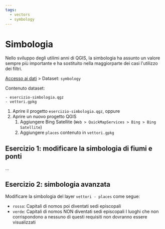 ```yaml
---
tags:
  - vectors
  - symbology
---
```

# Simbologia
Nello sviluppo degli utilimi anni di QGIS, la simbologia ha assunto un valore sempre più importante e ha sostituito nella maggiorparte dei casi l'utilizzo dei filtri.

[Accesso ai dati](Accesso%20ai%20dati.md) > Dataset: `symbology`

Contenuto dataset:
```
- esercizio-simbologia.qgz
- vettori.gpkg
```

1. Aprire il progetto `esercizio-simbologia.qgz`, oppure
2. Aprire un nuovo progetto QGIS
	1. Aggiungere Bing Satellite (`Web > QuickMapServices > Bing > Bing Satellite`)
	2. Aggiungere `places` contenuto in `vettori.gpkg`

## Esercizio 1: modificare la simbologia di fiumi e ponti
...

## Esercizio 2: simbologia avanzata
Modificare la simbologia del layer `vettori - places` come segue:
- `rosso`: Capitali di nomos poi diventati sedi episcopali
- `verde`: Capitali di nomos NON diventati sedi episcopali
I luoghi che non corrispondono a nessuno di questi requisiti non dovranno essere visualizzati
